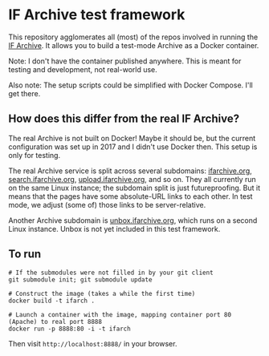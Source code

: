 # IF Archive test framework

This repository agglomerates all (most) of the repos involved in running the [IF Archive][ifarch]. It allows you to build a test-mode Archive as a Docker container.

Note: I don't have the container published anywhere. This is meant for testing and development, not real-world use.

Also note: The setup scripts could be simplified with Docker Compose. I'll get there.

[ifarch]: https://ifarchive.org

## How does this differ from the real IF Archive?

The real Archive is not built on Docker! Maybe it should be, but the current configuration was set up in 2017 and I didn't use Docker then. This setup is only for testing.

The real Archive service is split across several subdomains: [ifarchive.org][ifarch], [search.ifarchive.org][if-search], [upload.ifarchive.org][if-upload], and so on. They all currently run on the same Linux instance; the subdomain split is just futureproofing. But it means that the pages have some absolute-URL links to each other. In test mode, we adjust (some of) those links to be server-relative.

Another Archive subdomain is [unbox.ifarchive.org][if-unbox], which runs on a second Linux instance. Unbox is not yet included in this test framework.

[if-search]: https://search.ifarchive.org/search
[if-upload]: https://upload.ifarchive.org/cgi-bin/upload.py
[if-unbox]: https://unbox.ifarchive.org/

## To run

	# If the submodules were not filled in by your git client
	git submodule init; git submodule update
	
	# Construct the image (takes a while the first time)
	docker build -t ifarch .
	
	# Launch a container with the image, mapping container port 80 (Apache) to real port 8888
	docker run -p 8888:80 -i -t ifarch

Then visit `http://localhost:8888/` in your browser.

